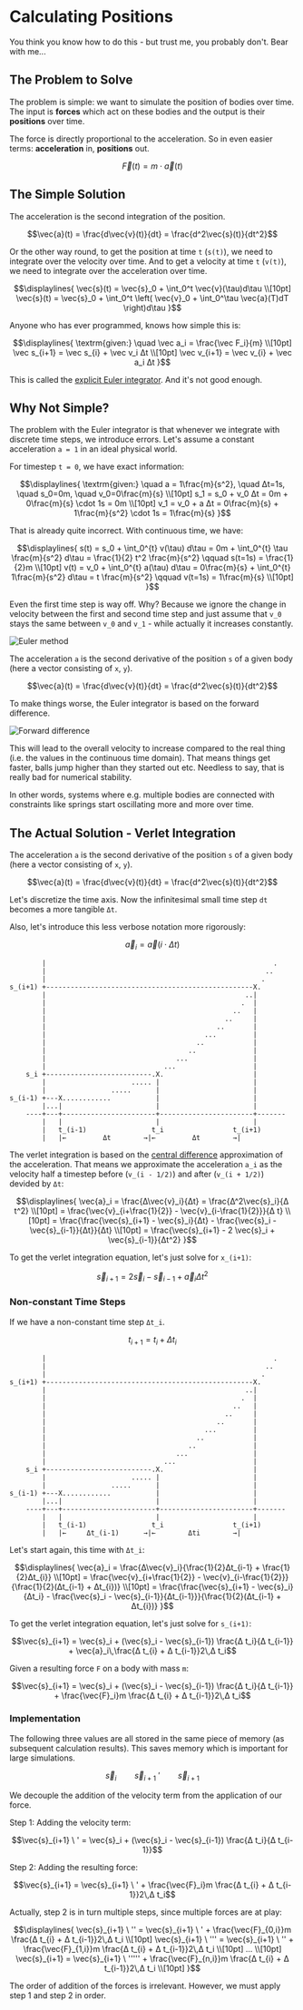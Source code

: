 # Calculating Positions

You think you know how to do this - but trust me, you probably don't. Bear with
me...

## The Problem to Solve

The problem is simple: we want to simulate the position of bodies over time. The
input is **forces** which act on these bodies and the output is their
**positions** over
time.

The force is directly proportional to the acceleration. So in even easier terms:
**acceleration** in, **positions** out.

```math
\vec{F}(t) = m \cdot \vec{a}(t)
```

## The Simple Solution

The acceleration is the second integration of the position.

```math
\vec{a}(t) = \frac{d\vec{v}(t)}{dt} = \frac{d^2\vec{s}(t)}{dt^2}
```

Or the other way round, to get the position at time `t` (`s(t)`), we need to
integrate over the velocity over time. And to get a velocity at time `t` (`v(t)`),
we need to integrate over the acceleration over time.

```math
\displaylines{
    \vec{s}(t) = \vec{s}_0 + \int_0^t \vec{v}(\tau)d\tau \\[10pt]
    \vec{s}(t) = \vec{s}_0 + \int_0^t \left( \vec{v}_0 + \int_0^\tau \vec{a}(T)dT \right)d\tau
}
```

Anyone who has ever programmed, knows how simple this is:

```math
\displaylines{
    \textrm{given:} \quad \vec a_i = \frac{\vec F_i}{m} \\[10pt]

    \vec s_{i+1} = \vec s_{i} + \vec v_i Δt \\[10pt]
    \vec v_{i+1} = \vec v_{i} + \vec a_i Δt
}
```

This is called the [explicit Euler
integrator](https://en.wikipedia.org/wiki/Euler_method). And it's not good enough.

## Why Not Simple?

The problem with the Euler integrator is that whenever we integrate with
discrete time steps, we introduce errors. Let's assume a constant acceleration
`a = 1` in an ideal physical world.

For timestep `t = 0`, we have exact information:

```math
\displaylines{
    \textrm{given:} \quad a = 1\frac{m}{s^2}, \quad Δt=1s, \quad s_0=0m, \quad v_0=0\frac{m}{s} \\[10pt]


    s_1 = s_0 + v_0 Δt = 0m + 0\frac{m}{s} \cdot 1s = 0m \\[10pt]
    v_1 = v_0 + a Δt = 0\frac{m}{s} + 1\frac{m}{s^2} \cdot 1s = 1\frac{m}{s}
}
```

That is already quite incorrect. With continuous time, we have:

```math
\displaylines{
    s(t) = s_0 + \int_0^{t} v(\tau) d\tau = 0m + \int_0^{t} \tau \frac{m}{s^2} d\tau = \frac{1}{2} t^2 \frac{m}{s^2} \qquad
    s(t=1s) = \frac{1}{2}m \\[10pt]
    v(t) = v_0 + \int_0^{t} a(\tau) d\tau = 0\frac{m}{s} + \int_0^{t} 1\frac{m}{s^2} d\tau = t \frac{m}{s^2} \qquad
    v(t=1s) = 1\frac{m}{s} \\[10pt]
}
```

Even the first time step is way off. Why? Because we ignore the change in
velocity between the first and second time step and just assume that `v_0` stays
the same between `v_0` and `v_1` - while actually it increases constantly.



![Euler method](https://upload.wikimedia.org/wikipedia/commons/1/10/Euler_method.svg)


The acceleration `a` is the second derivative of the position `s` of a given
body (here a vector consisting of `x`, `y`).

```math
\vec{a}(t) = \frac{d\vec{v}(t)}{dt} = \frac{d^2\vec{s}(t)}{dt^2}
```

To make things worse, the Euler integrator is based on the forward difference.

![Forward difference](https://upload.wikimedia.org/wikipedia/commons/9/90/Finite_difference_method.svg)

This will lead to the overall velocity to increase compared to the real thing
(i.e. the values in the continuous time domain). That means things get faster,
balls jump higher than they started out etc. Needless to say, that is really bad
for numerical stability.

In other words, systems where e.g. multiple bodies are connected with
constraints like springs start oscillating more and more over time.


## The Actual Solution -  Verlet Integration

The acceleration `a` is the second derivative of the position `s` of a given
body (here a vector consisting of `x`, `y`).

```math
\vec{a}(t) = \frac{d\vec{v}(t)}{dt} = \frac{d^2\vec{s}(t)}{dt^2}
```

Let's discretize the time axis. Now the infinitesimal small time step `dt` becomes a more tangible `Δt`.

Also, let's introduce this less verbose notation more rigorously:

```math
\vec{a}_i = \vec{a}(i \cdot Δt)
```

```
        |                                                        .
        |                                                      ..
        |                                                     .
s_(i+1) +---------------------------------------------------X.
        |                                                 ..|
        |                                                .  |
        |                                              ..   |
        |                                            ..     |
        |                                          ..       |
        |                                       ...         |
        |                                     ..            |
        |                                   ..              |
        |                                ...                |
        |                             ...                   |
    s_i +--------------------------.X.                      |
        |                     ..... |                       |
        |                .....      |                       |
s_(i-1) +---X............           |                       |
        |...|                       |                       |
    ----+---+-----------------------+-----------------------+-------
        |   |                       |                       |
        |   t_(i-1)                t_i                 t_(i+1)
        |   |←         Δt        →|←         Δt        →|
```

The verlet integration is based on the [central
difference](https://en.wikipedia.org/wiki/Finite_difference#Basic_types)
approximation of the acceleration. That means we approximate the acceleration `a_i` as
the velocity half a timestep before (`v_(i - 1/2)`) and after (`v_(i + 1/2)`) devided by `Δt`:

```math
\displaylines{
    \vec{a}_i = \frac{Δ\vec{v}_i}{Δt} = \frac{Δ^2\vec{s}_i}{Δ t^2} \\[10pt]
    = \frac{\vec{v}_{i+\frac{1}{2}} - \vec{v}_{i-\frac{1}{2}}}{Δ t} \\[10pt]
    = \frac{\frac{\vec{s}_{i+1} - \vec{s}_i}{Δt} - \frac{\vec{s}_i - \vec{s}_{i-1}}{Δt}}{Δt} \\[10pt]
    = \frac{\vec{s}_{i+1} - 2 \vec{s}_i + \vec{s}_{i-1}}{Δt^2}
}
```

To get the verlet integration equation, let's just solve for `x_(i+1)`:

```math
\vec{s}_{i+1} = 2 \vec{s}_i - \vec{s}_{i-1} + \vec{a}_i Δt^2
```

### Non-constant Time Steps

If we have a non-constant time step `Δt_i`.

```math
t_{i+1} = t_i + Δt_i
```


```
        |                                                        .
        |                                                      ..
        |                                                     .
s_(i+1) +---------------------------------------------------X.
        |                                                 ..|
        |                                                .  |
        |                                              ..   |
        |                                            ..     |
        |                                          ..       |
        |                                       ...         |
        |                                     ..            |
        |                                   ..              |
        |                                ...                |
        |                             ...                   |
    s_i +--------------------------.X.                      |
        |                     ..... |                       |
        |                .....      |                       |
s_(i-1) +---X............           |                       |
        |...|                       |                       |
    ----+---+-----------------------+-----------------------+-------
        |   |                       |                       |
        |   t_(i-1)                t_i                 t_(i+1)
        |   |←     Δt_(i-1)      →|←        Δti        →|
```

Let's start again, this time with `Δt_i`:

```math
\displaylines{
    \vec{a}_i = \frac{Δ\vec{v}_i}{\frac{1}{2}Δt_{i-1} + \frac{1}{2}Δt_{i}} \\[10pt]
    = \frac{\vec{v}_{i+\frac{1}{2}} - \vec{v}_{i-\frac{1}{2}}}{\frac{1}{2}(Δt_{i-1} + Δt_{i})} \\[10pt]
    = \frac{\frac{\vec{s}_{i+1} - \vec{s}_i}{Δt_i} - \frac{\vec{s}_i - \vec{s}_{i-1}}{Δt_{i-1}}}{\frac{1}{2}(Δt_{i-1} + Δt_{i})}
}
```

To get the verlet integration equation, let's just solve for `s_(i+1)`:

```math
\vec{s}_{i+1} = \vec{s}_i + (\vec{s}_i - \vec{s}_{i-1}) \frac{Δ t_i}{Δ t_{i-1}} + \vec{a}_i\,\frac{Δ t_{i} + Δ t_{i-1}}2\,Δ t_i
```

Given a resulting force `F` on a body with mass `m`:

```math
\vec{s}_{i+1} = \vec{s}_i + (\vec{s}_i - \vec{s}_{i-1}) \frac{Δ t_i}{Δ t_{i-1}} + \frac{\vec{F}_i}m \frac{Δ t_{i} + Δ t_{i-1}}2\,Δ t_i
```

### Implementation

The following three values are all stored in the same piece of memory (as
subsequent calculation results). This saves memory which is important for large
simulations.

```math
\vec{s}_i \qquad \vec{s}_{i+1} \ ' \qquad \vec{s}_{i+1}
```

We decouple the addition of the velocity term from the application of our force.

Step 1: Adding the velocity term:

```math
\vec{s}_{i+1} \ ' = \vec{s}_i + (\vec{s}_i - \vec{s}_{i-1}) \frac{Δ t_i}{Δ t_{i-1}}
```

Step 2: Adding the resulting force:

```math
\vec{s}_{i+1} = \vec{s}_{i+1} \ ' + \frac{\vec{F}_i}m \frac{Δ t_{i} + Δ t_{i-1}}2\,Δ t_i
```

Actually, step 2 is in turn multiple steps, since multiple forces are at play:

```math
\displaylines{
    \vec{s}_{i+1} \ '' = \vec{s}_{i+1} \ ' + \frac{\vec{F}_{0,i}}m \frac{Δ t_{i} + Δ t_{i-1}}2\,Δ t_i \\[10pt]
    \vec{s}_{i+1} \ ''' = \vec{s}_{i+1} \ '' + \frac{\vec{F}_{1,i}}m \frac{Δ t_{i} + Δ t_{i-1}}2\,Δ t_i \\[10pt]
    ... \\[10pt]
    \vec{s}_{i+1} = \vec{s}_{i+1} \ ''''' + \frac{\vec{F}_{n,i}}m \frac{Δ t_{i} + Δ t_{i-1}}2\,Δ t_i \\[10pt]
}
```

The order of addition of the forces is irrelevant. However, we must apply step 1
and step 2 in order.

